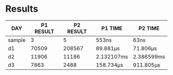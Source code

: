 # Results
|  DAY   | P1 RESULT | P2 RESULT |  P1 TIME   |  P2 TIME   |
|--------|-----------|-----------|------------|------------|
| sample |         3 |         5 | 553ns      | 63ns       |
| d1     |     70509 |    208567 | 89.881µs   | 71.806µs   |
| d2     |     11906 |     11186 | 2.132107ms | 2.386599ms |
| d3     |      7863 |      2488 | 158.734µs  | 911.805µs  |
